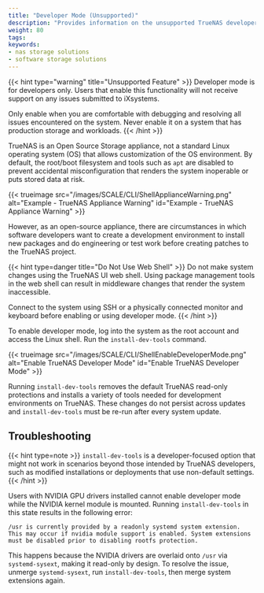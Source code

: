 ```yaml
---
title: "Developer Mode (Unsupported)"
description: "Provides information on the unsupported TrueNAS developer mode and how to enable it."
weight: 80
tags:
keywords:
- nas storage solutions
- software storage solutions
---
```


{{< hint type="warning" title="Unsupported Feature" >}}
Developer mode is for developers only.
Users that enable this functionality will not receive support on any issues submitted to iXsystems.

Only enable when you are comfortable with debugging and resolving all issues encountered on the system.
Never enable it on a system that has production storage and workloads.
{{< /hint >}}

TrueNAS is an Open Source Storage appliance, not a standard Linux operating system (OS) that allows customization of the OS environment.
By default, the root/boot filesystem and tools such as `apt` are disabled to prevent accidental misconfiguration that renders the system inoperable or puts stored data at risk.

{{< trueimage src="/images/SCALE/CLI/ShellApplianceWarning.png" alt="Example - TrueNAS Appliance Warning" id="Example - TrueNAS Appliance Warning" >}}

However, as an open-source appliance, there are circumstances in which software developers want to create a development environment to install new packages and do engineering or test work before creating patches to the TrueNAS project.

{{< hint type=danger title="Do Not Use Web Shell" >}}
Do not make system changes using the TrueNAS UI web shell.
Using package management tools in the web shell can result in middleware changes that render the system inaccessible.

Connect to the system using SSH or a physically connected monitor and keyboard before enabling or using developer mode.
{{< /hint >}}

To enable developer mode, log into the system as the root account and access the Linux shell.
Run the `install-dev-tools` command.

{{< trueimage src="/images/SCALE/CLI/ShellEnableDeveloperMode.png" alt="Enable TrueNAS Developer Mode" id="Enable TrueNAS Developer Mode" >}}

Running `install-dev-tools` removes the default TrueNAS read-only protections and installs a variety of tools needed for development environments on TrueNAS.
These changes do not persist across updates and `install-dev-tools` must be re-run after every system update.

## Troubleshooting

{{< hint type=note >}}
`install-dev-tools` is a developer-focused option that might not work in scenarios beyond those intended by TrueNAS developers, such as modified installations or deployments that use non-default settings.
{{< /hint >}}

Users with NVIDIA GPU drivers installed cannot enable developer mode while the NVIDIA kernel module is mounted.
Running `install-dev-tools` in this state results in the following error:  
```
/usr is currently provided by a readonly systemd system extension.
This may occur if nvidia module support is enabled. System extensions
must be disabled prior to disabling rootfs protection.
```
This happens because the NVIDIA drivers are overlaid onto `/usr` via `systemd-sysext`, making it read-only by design.
To resolve the issue, unmerge `systemd-sysext`, run `install-dev-tools`, then merge system extensions again.

